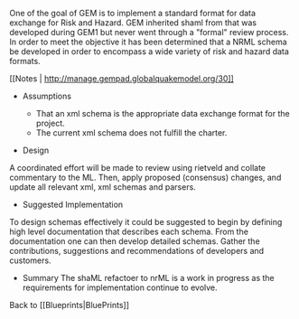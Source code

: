 One of the goal of GEM is to implement a standard format for data exchange for Risk and Hazard. GEM inherited shaml from that was developed during GEM1 but never went through a "formal" review process. In order to meet the objective it has been determined that a NRML schema be developed in order to encompass a wide variety of risk and hazard data formats. 

[[Notes | http://manage.gempad.globalquakemodel.org/30]] 

* Assumptions
    * That an xml schema is the appropriate data exchange format for the project.
    * The current xml schema does not fulfill the charter.

* Design

A coordinated effort will be made to review using rietveld and collate commentary to the ML. Then, apply proposed (consensus) changes, and update all relevant xml, xml schemas and parsers.

* Suggested Implementation

To design schemas effectively it could be suggested to begin by defining high level documentation that describes each schema. From the documentation one can then develop detailed schemas. Gather the contributions, suggestions and recommendations of developers and customers. 

* Summary
The shaML refactoer to nrML is a work in progress as the requirements for implementation continue to evolve. 


Back to [[Blueprints|BluePrints]]
